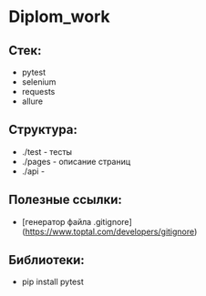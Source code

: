 # Diplom_work

## Стек:
- pytest
- selenium
- requests
- allure

## Структура:
- ./test - тесты
- ./pages - описание страниц
- ./api - 

## Полезные ссылки:
- [генератор файла .gitignore] (https://www.toptal.com/developers/gitignore)

## Библиотеки:
- pip install pytest

